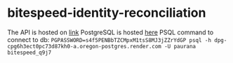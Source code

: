 # bitespeed-identity-reconciliation
The API is hosted on [link](https://bitespeed-identity-reconciliation-yiv4.onrender.com/identify)
PostgreSQL is hosted [here](postgres://paurana:s4f5PENBbTZCMpxM1tsS8MJ3jZZrYdGP@dpg-cpg6h3ect0pc73d87kh0-a.oregon-postgres.render.com/bitespeed_q9j7)
PSQL command to connect to db: ```PGPASSWORD=s4f5PENBbTZCMpxM1tsS8MJ3jZZrYdGP psql -h dpg-cpg6h3ect0pc73d87kh0-a.oregon-postgres.render.com -U paurana bitespeed_q9j7```
